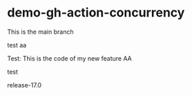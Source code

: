 # demo-gh-action-concurrency

This is the main branch

test aa

Test: This is the code of my new feature AA

test

release-17.0
